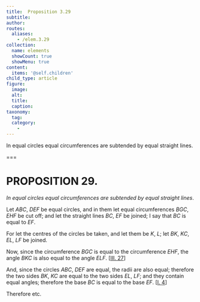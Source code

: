 ```yaml
---
title:  Proposition 3.29
subtitle: 
author:
routes:
  aliases:
    - /elem.3.29
collection:
  name: elements
  showCount: true
  showMenu: true
content:
  items: '@self.children'
child_type: article
figure:
  image:
  alt:
  title:
  caption:
taxonomy:
  tag:
  category:
    - 
---
```


<p><emph>In equal circles equal circumferences are subtended by equal straight lines</emph>. </p>

===

<h1>PROPOSITION 29.</h1>
<p><em>In equal circles equal circumferences are subtended by equal straight lines</em>. </p>

<p>Let <em>ABC</em>, <em>DEF</em> be equal circles, and in them let equal circumferences <em>BGC</em>, <em>EHF</em> be cut off; and let the straight lines <em>BC</em>, <em>EF</em> be joined; I say that <em>BC</em> is equal to <em>EF</em>. 
      </p>

<p>For let the centres of the circles be taken, and let them be <em>K</em>, <em>L</em>; let <em>BK</em>, <em>KC</em>, <em>EL</em>, <em>LF</em> be joined. </p>

<p>Now, since the circumference <em>BGC</em> is equal to the circumference <em>EHF</em>, <span class="center">the angle <em>BKC</em> is also equal to the angle <em>ELF</em>. [<a href="/elem.3.27">III. 27</a>]</span>
      </p>

<p>And, since the circles <em>ABC</em>, <em>DEF</em> are equal, <span class="center">the radii are also equal; therefore the two sides <em>BK</em>, <em>KC</em> are equal to the two sides <em>EL</em>, <em>LF</em>; and they contain equal angles; therefore the base <em>BC</em> is equal to the base <em>EF</em>. [<a href="/elem.1.4">I. 4</a>]</span>
      </p>

<p>Therefore etc.</p>
